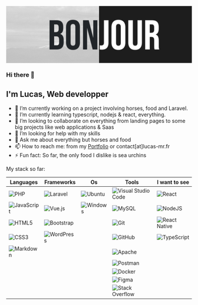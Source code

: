 
<img src="https://github.com/Lucas-M-R/Lucas-M-R/blob/main/img/banner_bonjour.png?raw=true" align="center" alt="Bonjour et bienvenue sur mon profil Github">


### Hi there 👋

## I'm Lucas, Web developper

- 🔭 I’m currently working on a project involving horses, food and Laravel.
- 🌱 I’m currently learning typescript, nodejs & react, everything.
- 👯 I’m looking to collaborate on everything from landing pages to some big projects like web applications & Saas
- 🤔 I’m looking for help with my skills
- 💬 Ask me about everything but horses and food
- 📫 How to reach me: from my [Portfolio](https://www.lucas-mr.fr/portfolio/) or contact[at]lucas-mr.fr
- ⚡ Fun fact: So far, the only food I dislike is sea urchins


My stack so far:


| Languages                                                                                                                    | Frameworks                                                                                                            | Os                                                                                                       | Tools                                                                                                                                             | I want to see                                                                                                               |
|------------------------------------------------------------------------------------------------------------------------------|-----------------------------------------------------------------------------------------------------------------------|----------------------------------------------------------------------------------------------------------|---------------------------------------------------------------------------------------------------------------------------------------------------|-----------------------------------------------------------------------------------------------------------------------------|
| ![PHP](https://img.shields.io/badge/php-%23777BB4.svg?style=for-the-badge&logo=php&logoColor=white)                          | ![Laravel](https://img.shields.io/badge/laravel-%23FF2D20.svg?style=for-the-badge&logo=laravel&logoColor=white)       | ![Ubuntu](https://img.shields.io/badge/Ubuntu-E95420?style=for-the-badge&logo=ubuntu&logoColor=white)    | ![Visual Studio Code](https://img.shields.io/badge/Visual%20Studio%20Code-0078d7.svg?style=for-the-badge&logo=visual-studio-code&logoColor=white) | ![React](https://img.shields.io/badge/react-%2320232a.svg?style=for-the-badge&logo=react&logoColor=%2361DAFB)               |
| ![JavaScript](https://img.shields.io/badge/javascript-%23323330.svg?style=for-the-badge&logo=javascript&logoColor=%23F7DF1E) | ![Vue.js](https://img.shields.io/badge/vuejs-%2335495e.svg?style=for-the-badge&logo=vuedotjs&logoColor=%234FC08D)     | ![Windows](https://img.shields.io/badge/Windows-0078D6?style=for-the-badge&logo=windows&logoColor=white) | ![MySQL](https://img.shields.io/badge/mysql-%2300f.svg?style=for-the-badge&logo=mysql&logoColor=white)                                            | ![NodeJS](https://img.shields.io/badge/node.js-6DA55F?style=for-the-badge&logo=node.js&logoColor=white)                     |
| ![HTML5](https://img.shields.io/badge/html5-%23E34F26.svg?style=for-the-badge&logo=html5&logoColor=white)                    | ![Bootstrap](https://img.shields.io/badge/bootstrap-%23563D7C.svg?style=for-the-badge&logo=bootstrap&logoColor=white) |                                                                                                          | ![Git](https://img.shields.io/badge/git-%23F05033.svg?style=for-the-badge&logo=git&logoColor=white)                                               | ![React Native](https://img.shields.io/badge/react_native-%2320232a.svg?style=for-the-badge&logo=react&logoColor=%2361DAFB) |
| ![CSS3](https://img.shields.io/badge/css3-%231572B6.svg?style=for-the-badge&logo=css3&logoColor=white)                       | ![WordPress](https://img.shields.io/badge/WordPress-%23117AC9.svg?style=for-the-badge&logo=WordPress&logoColor=white) |                                                                                                          | ![GitHub](https://img.shields.io/badge/github-%23121011.svg?style=for-the-badge&logo=github&logoColor=white)                                      | ![TypeScript](https://img.shields.io/badge/typescript-%23007ACC.svg?style=for-the-badge&logo=typescript&logoColor=white)    |
| ![Markdown](https://img.shields.io/badge/markdown-%23000000.svg?style=for-the-badge&logo=markdown&logoColor=white)           |                                                                                                                       |                                                                                                          | ![Apache](https://img.shields.io/badge/apache-%23D42029.svg?style=for-the-badge&logo=apache&logoColor=white)                                      |                                                                                                                             |
|                                                                                                                              |                                                                                                                       |                                                                                                          | ![Postman](https://img.shields.io/badge/Postman-FF6C37?style=for-the-badge&logo=postman&logoColor=white)                                          |                                                                                                                             |
|                                                                                                                              |                                                                                                                       |                                                                                                          | ![Docker](https://img.shields.io/badge/docker-%230db7ed.svg?style=for-the-badge&logo=docker&logoColor=white)                                      |                                                                                                                             |
|                                                                                                                              |                                                                                                                       |                                                                                                          | ![Figma](https://img.shields.io/badge/figma-%23F24E1E.svg?style=for-the-badge&logo=figma&logoColor=white)                                         |                                                                                                                             |
|                                                                                                                              |                                                                                                                       |                                                                                                          | ![Stack Overflow](https://img.shields.io/badge/-Stackoverflow-FE7A16?style=for-the-badge&logo=stack-overflow&logoColor=white)                     |                                                                                                                             |

















<!--
[![Visits Badge](https://badges.pufler.dev/visits/Lucas-M-R/git-badges)](https://badges.pufler.dev)
[![Repos Badge](https://badges.pufler.dev/repos/Lucas-M-R)](https://badges.pufler.dev)
[![Commits Badge](https://badges.pufler.dev/commits/monthly/Lucas-M-R)](https://badges.pufler.dev)
-->
